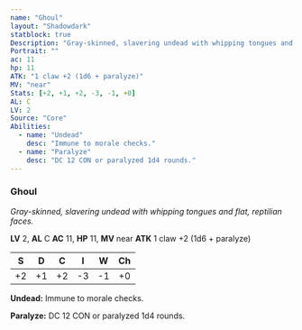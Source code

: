 ```yaml
---
name: "Ghoul"
layout: "Shadowdark"
statblock: true
Description: "Gray-skinned, slavering undead with whipping tongues and flat, reptilian faces."
Portrait: ""
ac: 11
hp: 11
ATK: "1 claw +2 (1d6 + paralyze)"
MV: "near"
Stats: [+2, +1, +2, -3, -1, +0]
AL: C
LV: 2
Source: "Core"
Abilities:
  - name: "Undead"
    desc: "Immune to morale checks."
  - name: "Paralyze"
    desc: "DC 12 CON or paralyzed 1d4 rounds."
---
```


### Ghoul

_Gray-skinned, slavering undead with whipping tongues and flat, reptilian faces._

**LV** 2, **AL** C
**AC** 11, **HP** 11, **MV** near
**ATK** 1 claw +2 (1d6 + paralyze)

|  S  |  D  |  C  |  I  |  W  |  Ch  |
|:---:|:---:|:---:|:---:|:---:|:----:|
| +2 | +1 | +2 | -3 | -1 | +0 |

**Undead:** Immune to morale checks.

**Paralyze:** DC 12 CON or paralyzed 1d4 rounds.

